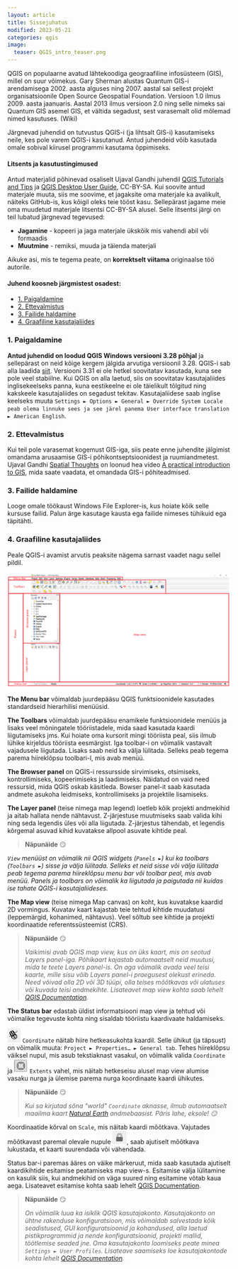 ```yaml
---
layout: article
title: Sissejuhatus
modified: 2023-05-21
categories: qgis
image:
  teaser: QGIS_intro_teaser.png
---
```


QGIS on populaarne avatud lähtekoodiga geograafiline infosüsteem (GIS), millel on suur võimekus. Gary Sherman alustas Quantum GIS-i arendamisega 2002. aasta alguses ning 2007. aastal sai sellest projekt organisatsioonile Open Source Geospatial Foundation. Versioon 1.0 ilmus 2009. aasta jaanuaris. Aastal 2013 ilmus versioon 2.0 ning selle nimeks sai Quantum GIS asemel GIS, et vältida segadust, sest varasemalt olid mõlemad nimed kasutuses. (Wiki)

Järgnevad juhendid on tutvustus QGIS-i (ja lihtsalt GIS-i) kasutamiseks neile, kes pole varem QGIS-i kasutanud. Antud juhendeid võib kasutada omale sobival kiirusel programmi kasutama õppimiseks.

#### Litsents ja kasutustingimused
Antud materjalid põhinevad osaliselt Ujaval Gandhi juhendil [QGIS Tutorials and Tips](https://www.qgistutorials.com/en/docs/introduction.html) ja [QGIS Desktop User Guide](https://docs.qgis.org/3.28/en/docs/user_manual/index.html), CC-BY-SA. Kui soovite antud materjale muuta, siis me soovime, et jagaksite oma materjale ka avalikult, näiteks GitHub-is, kus kõigil oleks teie tööst kasu. Sellepärast jagame meie oma muudetud materjale litsentsi CC-BY-SA alusel.
Selle litsentsi järgi on teil lubatud järgnevad tegevused:
+ **Jagamine** - kopeeri ja jaga materjale ükskõik mis vahendi abil või formaadis
+ **Muutmine** - remiksi, muuda ja täienda materjali

Aikuke asi, mis te tegema peate, on **korrektselt viitama** originaalse töö autorile.

#### Juhend koosneb järgmistest osadest:

- [1. Paigaldamine](#1-paigaldamine)
- [2. Ettevalmistus](#2-ettevalmistus)
- [3. Failide haldamine](#3-failide-haldamine)
- [4. Graafiline kasutajaliides](#4-graafiline-kasutajaliides)

### 1. Paigaldamine
**Antud juhendid on loodud QGIS Windows versiooni 3.28 põhjal** ja sellepärast on neid kõige kergem jälgida arvutiga versioonil 3.28.  QGIS-i sab alla laadida [siit](https://qgis.org/en/site/forusers/download.html). Versiooni 3.31 ei ole hetkel soovitatav kasutada, kuna see pole veel stabiilne. Kui QGIS on alla laetud, siis on soovitatav kasutajaliides inglisekeelseks panna, kuna eestikeelne ei ole täielikult tõlgitud ning kakskeele kasutajaliides on segadust tekitav. Kasutajaliidese saab inglise keelseks muuta `Settings ► Options ► General ► Override System Locale peab olema linnuke sees ja see järel panema User interface translation ► American English`.

### 2. Ettevalmistus
Kui teil pole varasemat kogemust GIS-iga, siis peate enne juhendite jälgimist omandama arusaamise GIS-i põhikontseptsioonidest ja ruumiandmetest. Ujaval Gandhi [Spatial Thoughts](https://spatialthoughts.com/) on loonud hea video [A practical introduction to GIS](https://www.youtube.com/watch?v=yfLjnK569XY), mida saate vaadata, et omandada GIS-i põhiteadmised. 

### 3. Failide haldamine
Looge omale töökaust Windows File Explorer-is, kus hoiate kõik selle kursuse failid. Palun ärge kasutage kausta ega failide nimeses tühikuid ega täpitähti.

### 4. Graafiline kasutajaliides
Peale QGIS-i avamist arvutis peaksite nägema sarnast vaadet nagu sellel pildil.

![image of GUI](../../images/1_user_interface.png)

**The Menu bar** võimaldab juurdepääsu QGIS funktsioonidele kasutades standardseid hierarhilisi menüüsid.

**The Toolbars** võimaldab juurdepääsu enamikele funktsioonidele menüüs ja lisaks veel mõningatele tööriistadele, mida saad kasutada kaardi liigutamiseks jms. Kui hoiate oma kursorit mingi tööriista peal, siis ilmub lühike kirjeldus tööriista eesmärgist. Iga toolbar-i on võimalik vastavalt vajadusele liigutada. Lisaks saab neid ka välja lülitada. Selleks peab tegema parema hiireklõpsu toolbari-l, mis avab menüü.

**The Browser panel** on QGIS-i ressursside sirvimiseks, otsimiseks, kontrollimiseks, kopeerimiseks ja laadimiseks. Näidatud on vaid need ressursid, mida QGIS oskab käsitleda. Bowser panel-it saab kasutada andmete asukoha leidmiseks, kontrollimiseks ja projektile lisamiseks.

**The Layer panel** (teise nimega map legend) loetleb kõik projekti andmekihid ja aitab hallata nende nähtavust. Z-järjestuse muutmiseks saab valida kihi ning seda legendis üles või alla liigutada. Z-järjestus tähendab, et legendis kõrgemal asuvad kihid kuvatakse allpool asuvate kihtide peal. 

>**Näpunäide** :smirk:
>
*`View` menüüst on võimalik nii QGIS widgets (`Panels ►`) kui ka toolbars (`Toolbars ►`) sisse ja välja lülitada. Selleks et neid sisse või välja lülitada peab tegema parema hiireklõpsu menu bar või toolbar peal, mis avab menüü. Panels ja toolbars on võimalik ka liigutada ja paigutada nii kuidas ise tahate QGIS-i kasutajaliideses.*

**The Map view** (teise nimega Map canvas) on koht, kus kuvatakse kaardid 2D vormingus. Kuvatav kaart kajastab teie tehtud kihtide muudatusi (leppemärgid, kohanimed, nähtavus). Veel sõltub see kihtide ja projekti koordinaatide referentssüsteemist (CRS).

>**Näpunäide** :smirk:
>
>*Vaikimisi avab QGIS map view, kus on üks kaart, mis on seotud Layers panel-iga. Põhikaart kajastab automaatselt neid muutusi, mida te teete Layers panel-is. On aga võimalik avada veel teisi kaarte, mille sisu võib Layers panel-i praegusest olekust erineda. Need võivad olla 2D või 3D tüüpi, olla teises mõõtkavas või ulatuses või kuvada teisi andmekihte. Lisateavet map view kohta saab lehelt [QGIS Documentation](https://docs.qgis.org/3.28/en/docs/user_manual/map_views/map_view.html#setting-additional-map-views).*

**The Status bar** edastab üldist informatsiooni map view ja tehtud või võimalike tegevuste kohta ning sisaldab tööriistu kaardivaate haldamiseks.

![image of coordinate icon](../../images/icon_coordinate.png) `Coordinate` näitab hiire hetkeasukohta kaardil. Selle ühikut (ja täpsust) on võimalik muuta: `Project ► Properties… ► General tab`. Tehes hiireklõpsu väiksel nupul, mis asub tekstiaknast vasakul, on võimalik valida `Coordinate` ja ![image of extent icon](../../images/icon_extents.png) `Extents` vahel, mis näitab hetkeseisu alusel map view alumise vasaku nurga ja ülemise parema nurga koordinaate kaardi ühikutes.

>**Näpunäide** :smirk:
>
>*Kui sa kirjutad sõna "world" `Coordinate` aknasse, ilmub automaatselt maailma kaart [Natural Earth](https://www.naturalearthdata.com/) andmebaasist. Päris lahe, eksole! :smirk:*

Koordinaatide kõrval on `Scale`, mis näitab kaardi mõõtkava. Vajutades mõõtkavast paremal olevale nupule ![image of lock icon](../../images/icon_lock.png), saab ajutiselt mõõtkava lukustada, et kaarti suurendada või vähendada. 

Status bar-i paremas ääres on väike märkeruut, mida saab kasutada ajutiselt kaardikihtide esitamise peatamiseks map view-s. Esitamise välja lülitamine on kasulik siis, kui andmekihid on väga suured ning esitamine võtab kaua aega. Lisateavet esitamise kohta saab lehelt [QGIS Documentation](https://docs.qgis.org/3.28/en/docs/user_manual/map_views/map_view.html#controlling-map-rendering).

> **Näpunäide** :smirk:
>
>*On võimalik luua ka isiklik QGIS kasutajakonto. Kasutajakonto on ühtne rakenduse konfiguratsioon, mis võimaldab salvestada kõik seadistused, GUI konfiguratsioonid ja kohandused, alla laetud pistikprogrammid ja nende konfiguratsioonid, projekti mallid, töötlemise seaded jne. Oma kasutajakonto loomiseks peate minea `Settings ► User Profiles`. Lisateave saamiseks loe kasutajakontode kohta lehelt [QGIS Documentation](https://docs.qgis.org/3.28/en/docs/user_manual/introduction/qgis_configuration.html#working-with-user-profiles).*
